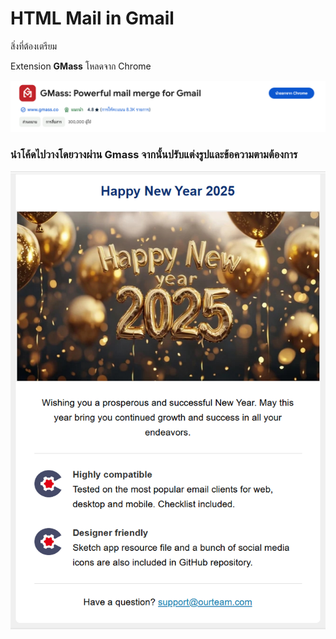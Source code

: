 # HTML Mail in Gmail

สิ่งที่ต้องเตรียม 

Extension **GMass** โหลดจาก Chrome

![GMass](/Gmass.png "GMass")

### นำโค้ดไปวางโดยวางผ่าน Gmass จากนั้นปรับแต่งรูปและข้อความตามต้องการ

![imgMail](/imgMail.png "imgMail")

